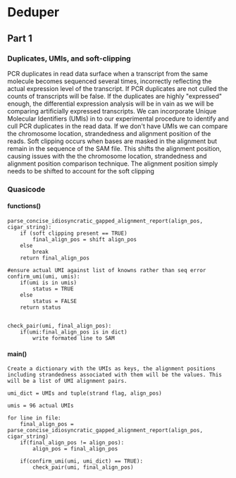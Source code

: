 # Deduper

## Part 1 

### Duplicates, UMIs, and soft-clipping

PCR duplicates in read data surface when a transcript from the same molecule becomes sequenced several times, incorrectly reflecting the actual expression level of the transcript. If PCR duplicates are not culled the counts of transcripts will be false. If the duplicates are highly "expressed" enough, the differential expression analysis will be in vain as we will be comparing artificially expressed transcripts. We can incorporate Unique Molecular Identifiers (UMIs) in to our experimental procedure to identify and cull PCR duplicates in the read data. If we don't have UMIs we can compare the chromosome location, strandedness and alignment position of the reads. Soft clipping occurs when bases are masked in the alignment but remain in the sequence of the SAM file. This shifts the alignment position, causing issues with the the chromosome location, strandedness and alignment position comparison technique. The alignment position simply needs to be shifted to account for the soft clipping


### Quasicode

#### functions()

```
parse_concise_idiosyncratic_gapped_alignment_report(align_pos, cigar_string):
	if (soft clipping present == TRUE)
		final_align_pos = shift align_pos
	else
	    break
	return final_align_pos
	
#ensure actual UMI against list of knowns rather than seq error
confirm_umi(umi, umis):
	if(umi is in umis)
	    status = TRUE
    else
        status = FALSE
	return status
	

check_pair(umi, final_align_pos):
	if(umi:final_align_pos is in dict)
		write formated line to SAM
```

#### main()
```
Create a dictionary with the UMIs as keys, the alignment positions including strandedness associated with them will be the values. This will be a list of UMI alignment pairs.

umi_dict = UMIs and tuple(strand flag, align_pos)

umis = 96 actual UMIs

for line in file:
	final_align_pos = parse_concise_idiosyncratic_gapped_alignment_report(align_pos, cigar_string)
	if(final_align_pos != align_pos):
	    align_pos = final_align_pos
	
	if(confirm_umi(umi, umi_dict) == TRUE):
	    check_pair(umi, final_align_pos)
```

